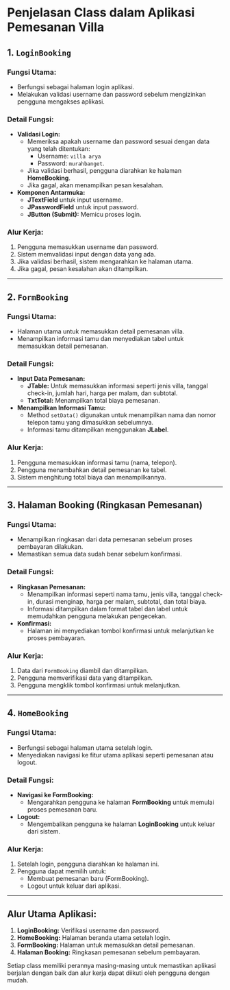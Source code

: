 # Penjelasan Class dalam Aplikasi Pemesanan Villa

## 1. `LoginBooking`

### Fungsi Utama:
- Berfungsi sebagai halaman login aplikasi.
- Melakukan validasi username dan password sebelum mengizinkan pengguna mengakses aplikasi.

### Detail Fungsi:
- **Validasi Login:**
  - Memeriksa apakah username dan password sesuai dengan data yang telah ditentukan:
    - Username: `villa arya`
    - Password: `murahbanget`.
  - Jika validasi berhasil, pengguna diarahkan ke halaman **HomeBooking**.
  - Jika gagal, akan menampilkan pesan kesalahan.
- **Komponen Antarmuka:**
  - **JTextField** untuk input username.
  - **JPasswordField** untuk input password.
  - **JButton (Submit):** Memicu proses login.

### Alur Kerja:
1. Pengguna memasukkan username dan password.
2. Sistem memvalidasi input dengan data yang ada.
3. Jika validasi berhasil, sistem mengarahkan ke halaman utama.
4. Jika gagal, pesan kesalahan akan ditampilkan.

---

## 2. `FormBooking`

### Fungsi Utama:
- Halaman utama untuk memasukkan detail pemesanan villa.
- Menampilkan informasi tamu dan menyediakan tabel untuk memasukkan detail pemesanan.

### Detail Fungsi:
- **Input Data Pemesanan:**
  - **JTable:** Untuk memasukkan informasi seperti jenis villa, tanggal check-in, jumlah hari, harga per malam, dan subtotal.
  - **TxtTotal:** Menampilkan total biaya pemesanan.
- **Menampilkan Informasi Tamu:**
  - Method `setData()` digunakan untuk menampilkan nama dan nomor telepon tamu yang dimasukkan sebelumnya.
  - Informasi tamu ditampilkan menggunakan **JLabel**.

### Alur Kerja:
1. Pengguna memasukkan informasi tamu (nama, telepon).
2. Pengguna menambahkan detail pemesanan ke tabel.
3. Sistem menghitung total biaya dan menampilkannya.

---

## 3. Halaman Booking (Ringkasan Pemesanan)

### Fungsi Utama:
- Menampilkan ringkasan dari data pemesanan sebelum proses pembayaran dilakukan.
- Memastikan semua data sudah benar sebelum konfirmasi.

### Detail Fungsi:
- **Ringkasan Pemesanan:**
  - Menampilkan informasi seperti nama tamu, jenis villa, tanggal check-in, durasi menginap, harga per malam, subtotal, dan total biaya.
  - Informasi ditampilkan dalam format tabel dan label untuk memudahkan pengguna melakukan pengecekan.
- **Konfirmasi:**
  - Halaman ini menyediakan tombol konfirmasi untuk melanjutkan ke proses pembayaran.

### Alur Kerja:
1. Data dari `FormBooking` diambil dan ditampilkan.
2. Pengguna memverifikasi data yang ditampilkan.
3. Pengguna mengklik tombol konfirmasi untuk melanjutkan.

---

## 4. `HomeBooking`

### Fungsi Utama:
- Berfungsi sebagai halaman utama setelah login.
- Menyediakan navigasi ke fitur utama aplikasi seperti pemesanan atau logout.

### Detail Fungsi:
- **Navigasi ke FormBooking:**
  - Mengarahkan pengguna ke halaman **FormBooking** untuk memulai proses pemesanan baru.
- **Logout:**
  - Mengembalikan pengguna ke halaman **LoginBooking** untuk keluar dari sistem.

### Alur Kerja:
1. Setelah login, pengguna diarahkan ke halaman ini.
2. Pengguna dapat memilih untuk:
   - Membuat pemesanan baru (FormBooking).
   - Logout untuk keluar dari aplikasi.

---

## Alur Utama Aplikasi:
1. **LoginBooking:** Verifikasi username dan password.
2. **HomeBooking:** Halaman beranda utama setelah login.
3. **FormBooking:** Halaman untuk memasukkan detail pemesanan.
4. **Halaman Booking:** Ringkasan pemesanan sebelum pembayaran.

Setiap class memiliki perannya masing-masing untuk memastikan aplikasi berjalan dengan baik dan alur kerja dapat diikuti oleh pengguna dengan mudah.

